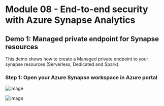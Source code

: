 # Module 08 - End-to-end security with Azure Synapse Analytics

## Demo 1: Managed private endpoint for Synapse resources

This demo shows how to create a Managed private endpoint to your synapse resources (Serverless, Dedicated and Spark).

### Step 1: Open your Azure Synapse workspace in Azure portal

![image](https://user-images.githubusercontent.com/88350767/203377499-7dfc4a47-0f66-4312-957f-38299a71f1c5.png)


![image](https://user-images.githubusercontent.com/88350767/203379853-a6dd3246-ef3e-41e6-858e-77c4e1cc271f.png)
